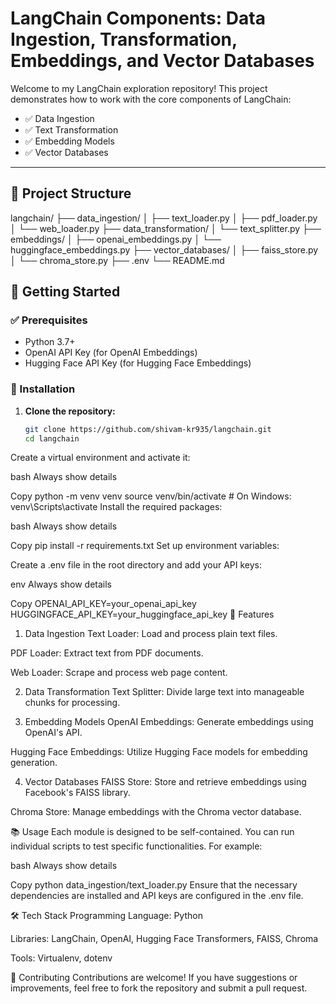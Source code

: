 # LangChain Components: Data Ingestion, Transformation, Embeddings, and Vector Databases

Welcome to my LangChain exploration repository! This project demonstrates how to work with the core components of LangChain:

- ✅ Data Ingestion  
- ✅ Text Transformation  
- ✅ Embedding Models  
- ✅ Vector Databases  

---

## 📁 Project Structure

langchain/
├── data_ingestion/
│ ├── text_loader.py
│ ├── pdf_loader.py
│ └── web_loader.py
├── data_transformation/
│ └── text_splitter.py
├── embeddings/
│ ├── openai_embeddings.py
│ └── huggingface_embeddings.py
├── vector_databases/
│ ├── faiss_store.py
│ └── chroma_store.py
├── .env
└── README.md

## 🚀 Getting Started

### ✅ Prerequisites

- Python 3.7+
- OpenAI API Key (for OpenAI Embeddings)
- Hugging Face API Key (for Hugging Face Embeddings)

### 🔧 Installation

1. **Clone the repository:**

   ```bash
   git clone https://github.com/shivam-kr935/langchain.git
   cd langchain
Create a virtual environment and activate it:

bash
Always show details

Copy
python -m venv venv
source venv/bin/activate  # On Windows: venv\\Scripts\\activate
Install the required packages:

bash
Always show details

Copy
pip install -r requirements.txt
Set up environment variables:

Create a .env file in the root directory and add your API keys:

env
Always show details

Copy
OPENAI_API_KEY=your_openai_api_key
HUGGINGFACE_API_KEY=your_huggingface_api_key
🧩 Features
1. Data Ingestion
Text Loader: Load and process plain text files.

PDF Loader: Extract text from PDF documents.

Web Loader: Scrape and process web page content.

2. Data Transformation
Text Splitter: Divide large text into manageable chunks for processing.

3. Embedding Models
OpenAI Embeddings: Generate embeddings using OpenAI's API.

Hugging Face Embeddings: Utilize Hugging Face models for embedding generation.

4. Vector Databases
FAISS Store: Store and retrieve embeddings using Facebook's FAISS library.

Chroma Store: Manage embeddings with the Chroma vector database.

📚 Usage
Each module is designed to be self-contained. You can run individual scripts to test specific functionalities. For example:

bash
Always show details

Copy
python data_ingestion/text_loader.py
Ensure that the necessary dependencies are installed and API keys are configured in the .env file.

🛠️ Tech Stack
Programming Language: Python

Libraries: LangChain, OpenAI, Hugging Face Transformers, FAISS, Chroma

Tools: Virtualenv, dotenv

🤝 Contributing
Contributions are welcome! If you have suggestions or improvements, feel free to fork the repository and submit a pull request.
